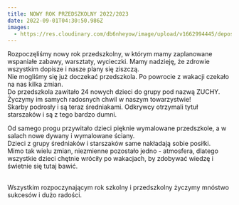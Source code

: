 ```yaml
---
title: NOWY ROK PRZEDSZKOLNY 2022/2023
date: 2022-09-01T04:30:50.986Z
images:
  - https://res.cloudinary.com/db6nheyow/image/upload/v1662994445/depositphotos_64700271-stock-illustration-cartoon-kids-and-their-teacher_frtq2f.webp
---
```

Rozpoczęliśmy nowy rok przedszkolny, w którym mamy zaplanowane wspaniałe zabawy, warsztaty, wycieczki. Mamy nadzieję, że zdrowie wszystkim dopisze i nasze plany się ziszczą. \
Nie mogliśmy się już doczekać przedszkola. Po powrocie z wakacji czekało na nas kilka zmian.\
Do przedszkola zawitało 24 nowych dzieci do grupy pod nazwą ZUCHY. Życzymy im samych radosnych chwil w naszym towarzystwie!\
Skarby podrosły i są teraz średniakami. Odkrywcy otrzymali tytuł starszaków i są z tego bardzo dumni.

Od samego progu przywitało dzieci pięknie wymalowane przedszkole, a w salach nowe dywany i wymalowane ściany. \
Dzieci z grupy średniaków i starszaków same nakładają sobie posiłki. \
Mimo tak wielu zmian, niezmienne pozostało jedno - atmosfera, dlatego wszystkie dzieci chętnie wróciły po wakacjach, by zdobywać wiedzę i świetnie się tutaj bawić.

\
Wszystkim rozpoczynającym rok szkolny i przedszkolny życzymy mnóstwo sukcesów i dużo radości.
